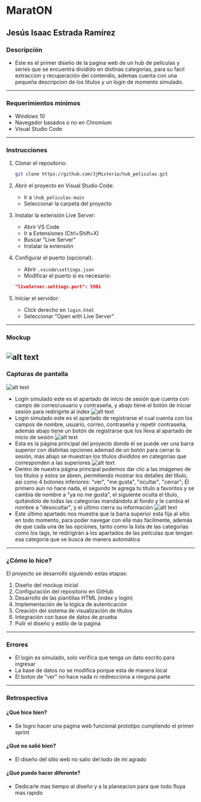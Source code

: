 # MaratON
## Jesús Isaac Estrada Ramírez

### Descripción
- Este es el primer diseño de la pagina web de un hub de peliculas y series que se encuentra dividido en distinas categorias, para su facil extraccion y recuperación del contendio, ademas cuenta con una pequeña descripcion de los titulos y un login de momento simulado.
---
### Requerimientos minimos
- Windows 10
- Navegador basados o no en Chromium
- Visual Studio Code
---
### Instrucciones
1. Clonar el repositorio:
   ```bash
   git clone https://github.com/JjMisterio/hub_peliculas.git
   ```

2. Abrir el proyecto en Visual Studio Code:
   - Ir a `\hub_peliculas-main`
   - Seleccionar la carpeta del proyecto

3. Instalar la extensión Live Server:
   - Abrir VS Code
   - Ir a Extensiones (Ctrl+Shift+X)
   - Buscar "Live Server"
   - Instalar la extensión

4. Configurar el puerto (opcional):
   - Abrir `.vscode\settings.json`
   - Modificar el puerto si es necesario:
   ```json
   "liveServer.settings.port": 5501
   ```

5. Iniciar el servidor:
   - Click derecho en `login.html`
   - Seleccionar "Open with Live Server"
---
### Mockup
![alt text](/assets/proyect/mockup.png "Mockup inicial del proyecto desplegado en la ventana de login e index de nuestro hub de peliculas")
---
### Capturas de pantalla
![alt text](/assets/proyect/sprint01-01.png "Login simulado: Iniciar sesión")
- Login simulado este es el apartado de inicio de sesión que cuenta con campo de correo/usuario y contraseña, y abajo tiene el botón de iniciar sesión para redirigirte al índex
![alt text](/assets/proyect/sprint01-02.png "Login simulado: Registrarse")
- Login simulado este es el apartado de registrarse el cual cuenta con los campos de nombre, usuario, correo, contraseña y repetir contraseña, además abajo tiene un botón de registrarse que los lleva al apartado de inicio de sesión
![alt text](/assets/proyect/sprint01-03.png "Index: Pagina principal")
- Esta es la página principal del proyecto donde él se puede ver una barra superior con distintas opciones ademad de un botón para cerrar la sesión, más abajo se muestran los títulos divididos en categorías que corresponden a las superiores
![alt text](/assets/proyect/sprint01-04.png "Index: Pagina principal, título abierto")
- Dentro de nuestra página principal podemos dar clic a las imágenes de los títulos y estos se abren, permitiendo mostrar los detalles del título, asi como 4 botones inferiores: "ver", "me gusta", "ocultar", "cerrar"; El primero aun no hace nada, el segundo te agrega tu título a favoritos y se cambia de nombre a "ya no me gusta", el siguiente oculta el título, quitándolo de todas las categorías mandándolo al fondo y le cambia el nombre a "desocultar", y el ultimo cierra su información
![alt text](/assets/proyect/sprint01-05.png "Index: Pagina principal, redireccion")
- Este último apartado nos muestra que la barra superior esta fija al sitio en todo momento, para poder navegar con ella más fácilmente, además de que cada una de las opciones, tanto como la lista de las categorías como los tags, te redirigirán a los apartados de las películas que tengan esa categoría que se busca de manera automática
---
### ¿Cómo lo hice?
El proyecto se desarrolló siguiendo estas etapas:
1. Diseño del mockup inicial
2. Configuración del repositorio en GitHub
3. Desarrollo de las plantillas HTML (index y login)
4. Implementación de la lógica de autenticación
5. Creación del sistema de visualización de títulos
6. Integración con base de datos de prueba
7. Pulir el diseño y estilo de la pagina
---
### Errores
- El login es simulado, solo verifica que tenga un dato escrito para ingresar
- La base de datos no se modifica porque esta de manera local
- El boton de "ver" no hace nada ni redirecciona a ninguna parte
---
### Retrospectiva
#### ¿Qué hice bien?
- Se logro hacer una pagina web funcional prototipo cumpliendo el primer sprint
#### ¿Qué no salió bien?
- El diseño del sitio web no salio del todo de mi agrado
#### ¿Qué puedo hacer diferente?
- Dedicarle mas tiempo al diseño y a la planeacion para que todo fluya mas rapido